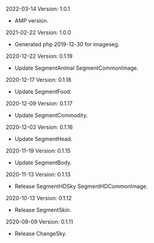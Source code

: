 2022-03-14 Version: 1.0.1
- AMP version.

2021-02-22 Version: 1.0.0
- Generated php 2019-12-30 for imageseg.

2020-12-22 Version: 0.1.19
- Update SegmentAnimal SegmentCommonImage.

2020-12-17 Version: 0.1.18
- Update SegmentFood.

2020-12-09 Version: 0.1.17
- Update SegmentCommodity.

2020-12-02 Version: 0.1.16
- Update SegmentHead.

2020-11-19 Version: 0.1.15
- Update SegmentBody.

2020-11-13 Version: 0.1.13
- Release SegmentHDSky SegmentHDCommonImage.

2020-10-13 Version: 0.1.12
- Release SegmentSkin.

2020-09-09 Version: 0.1.11
- Release ChangeSky.

